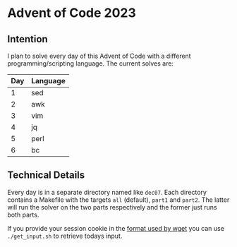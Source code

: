 # Advent of Code 2023

## Intention

I plan to solve every day of this Advent of Code with a different programming/scripting language. The current solves are:

| Day | Language |
| --- | -------- |
| 1   | sed      |
| 2   | awk      |
| 3   | vim      |
| 4   | jq       |
| 5   | perl     |
| 6   | bc       |

## Technical Details

Every day is in a separate directory named like `dec07`. Each directory contains a Makefile with the targets `all` (default), `part1` and `part2`. The latter will run the solver on the two parts respectively and the former just runs both parts.

If you provide your session cookie in the [format used by wget](https://unix.stackexchange.com/questions/36531/format-of-cookies-when-using-wget) you can use `./get_input.sh` to retrieve todays input.

